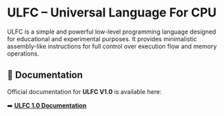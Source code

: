 # ULFC – Universal Language For CPU



ULFC is a simple and powerful low-level programming language designed for educational and experimental purposes. It provides minimalistic assembly-like instructions for full control over execution flow and memory operations.

## 📘 Documentation

Official documentation for **ULFC V1.0** is available here:

➡️ [**ULFC 1.0 Documentation**](https://github.com/jezszymon/ULFC/blob/main/Documentation/ULFC1.0.md)  
